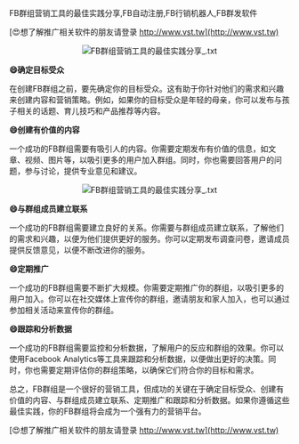FB群组营销工具的最佳实践分享,FB自动注册,FB行销机器人,FB群发软件

[😍想了解推广相关软件的朋友请登录 http://www.vst.tw](http://www.vst.tw)

 <center><img src="https://vst.tw/MP4/tuiguang/png/6.png" alt="FB群组营销工具的最佳实践分享_.txt"></center>

**😄确定目标受众**

在创建FB群组之前，要先确定你的目标受众。这有助于你针对他们的需求和兴趣来创建内容和营销策略。例如，如果你的目标受众是年轻的母亲，你可以发布与孩子相关的话题、育儿技巧和产品推荐等内容。

**😄创建有价值的内容**

一个成功的FB群组需要有吸引人的内容。你需要定期发布有价值的信息，如文章、视频、图片等，以吸引更多的用户加入群组。同时，你也需要回答用户的问题，参与讨论，提供专业意见和建议。

 <center><img src="https://vst.tw/MP4/tuiguang/png/6.png" alt="FB群组营销工具的最佳实践分享_.txt"></center>

**😄与群组成员建立联系**

一个成功的FB群组需要建立良好的关系。你需要与群组成员建立联系，了解他们的需求和兴趣，以便为他们提供更好的服务。你可以定期发布调查问卷，邀请成员提供反馈意见，以便不断改进你的服务。

**😄定期推广**

一个成功的FB群组需要不断扩大规模。你需要定期推广你的群组，以吸引更多的用户加入。你可以在社交媒体上宣传你的群组，邀请朋友和家人加入，也可以通过参加相关活动来宣传你的群组。

**😄跟踪和分析数据**

一个成功的FB群组需要监控和分析数据，了解用户的反应和群组的效果。你可以使用Facebook Analytics等工具来跟踪和分析数据，以便做出更好的决策。同时，你也需要定期评估你的群组策略，以确保它们符合你的目标和需求。

总之，FB群组是一个很好的营销工具，但成功的关键在于确定目标受众、创建有价值的内容、与群组成员建立联系、定期推广和跟踪和分析数据。如果你遵循这些最佳实践，你的FB群组将会成为一个强有力的营销平台。

[😍想了解推广相关软件的朋友请登录 http://www.vst.tw](http://www.vst.tw)



